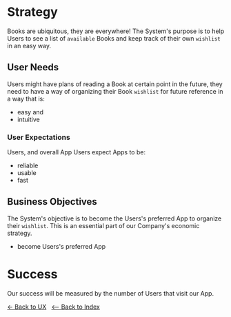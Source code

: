# Strategy

Books are ubiquitous, they are everywhere! The System's purpose is to help Users to see a list of `available` Books and keep track of their own `wishlist` in an easy way.

## User Needs
Users might have plans of reading a Book at certain point in the future, they need to have a way of organizing their Book `wishlist` for future reference in a way that is:

- easy and
- intuitive

### User Expectations
Users, and overall App Users expect Apps to be:

- reliable
- usable
- fast

## Business Objectives
The System's objective is to become the Users's preferred App to organize their `wishlist`. This is an essential part of our Company's economic strategy.

- become Users's preferred App

# Success
Our success will be measured by the number of Users that visit our App.

[<- Back to UX](../user.experience.md) &nbsp; [<-- Back to Index](../../README.md)